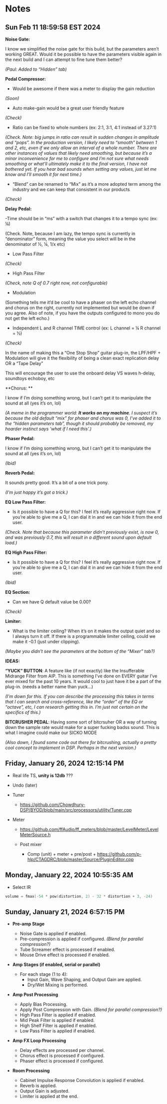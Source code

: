 # Notes

## Sun Feb 11 18:59:58 EST 2024

**Noise Gate:**

I know we simplified the noise gate for this build, but the parameters aren’t working GREAT. Would it be possible to have the parameters visible again in the next build and I can attempt to fine tune them better?

_(Paul: Added to “Hidden” tab)_

**Pedal Compressor:**

- Would be awesome if there was a meter to display the gain reduction

_(Soon)_

- Auto make-gain would be a great user friendly feature

_(Check)_

- Ratio can be fixed to whole numbers (ex: 2:1, 3:1, 4:1 instead of 3.27:1)

_(Check. Note: big jumps in ratio can result in sudden changes in amplitude and “pops”. In the production version, I likely need to “smooth” between 1 and 2, etc, even if we only allow an interval of a whole number. There are other instances of values that likely need smoothing, but because it’s a minor inconvenience for me to configure and I’m not sure what needs smoothing or what’ll ultimately make it to the final version, I have not bothered yet. If you hear bad sounds when setting any values, just let me know and I’ll smooth it for next time.)_

- “Blend” can be renamed to “Mix” as it’s a more adopted term among the industry and we can keep that consistent in our products

_(Check)_

**Delay Pedal:**

-Time should be in “ms” with a switch that changes it to a tempo sync (ex: ¼)

(Check. Note, because I am lazy, the tempo sync is currently in “denominator” form, meaning the value you select will be in the denominator of ½, ¼, 1/x etc)

- Low Pass Filter

_(Check)_

- High Pass Filter

_(Check, note Q of 0.7 right now, not configurable)_

- Modulation

(Something tells me it’d be cool to have a phaser on the left echo channel and chorus on the right, currently not implemented but would be down if you agree. Also of note, if you have the outputs configured to mono you do not get the left echo.)

- Independent L and R channel TIME control (ex: L channel = ¼ R channel = ½)

_(Check)_

In the name of making this a “One Stop Shop” guitar plug-in, the LPF/HPF + Modulation will give it the flexibility of being a clean exact replication delay OR a “Tape Delay”

This will encourage the user to use the onboard delay VS waves h-delay, soundtoys echoboy, etc

**Chorus: **

I know if I’m doing something wrong, but I can’t get it to manipulate the sound at all (yes it’s on, lol)

_(A meme in the programmer world: **It works on my machine**. I suspect it’s because the old default “mix” for phaser and chorus was 0, I’ve added it to the “hidden parameters tab”, though it should probably be removed, my hoarder instinct says ‘what if I need this’.)_

**Phaser Pedal:**

I know if I’m doing something wrong, but I can’t get it to manipulate the sound at all (yes it’s on, lol)

_(Ibid)_

**Reverb Pedal:**

It sounds pretty good. It’s a bit of a one trick pony.

_(I’m just happy it’s got a trick.)_

**EQ Low Pass Filter:**

- Is it possible to have a Q for this? I feel it’s really aggressive right now. If you’re able to give me a Q, I can dial it in and we can hide it from the end user.

_(Check. Note that because this parameter didn’t previously exist, is now 0, and was previously 0.7, this will result in a different sound upon default load.)_

**EQ High Pass Filter:**

- Is it possible to have a Q for this? I feel it’s really aggressive right now. If you’re able to give me a Q, I can dial it in and we can hide it from the end user.

_(Ibid)_

**EQ Section:**

- Can we have Q default value be 0.00?

_(Check)_

**Limiter:**

- What is the limiter ceiling? When it’s on it makes the output quiet and so I always turn it off. If there is a programmable limiter ceiling, could we make it -0.1 (just under clipping).

_(Maybe you didn’t see the parameters at the bottom of the “Mixer” tab?)_

**IDEAS:**

**“YUCK” BUTTON**: A feature like (if not exactly) like the Insufferable Midrange Filter from AIP. This is something I’ve done on EVERY guitar I’ve ever mixed for the past 10 years. It would cool to just have it be a part of the plug-in. (needs a better name than yuck…)

_(I’m down for this. If you can describe the processing this takes in terms that I can search and cross-reference, like the “order” of the EQ or “octave”, etc, I can research getting this in. I’m just not certain on the specifics of this.)_

**BITCRUSHER PEDAL**: Having some sort of bitcrsuher OR a way of turning down the sample rate would make for a super fucking badss sound. This is what I imagine could make our SICKO MODE

_(Also down, I found some code out there for bitcrushing, actually a pretty cool concept to implement in DSP. Perhaps in the next version.)_

## Friday, January 26, 2024 12:15:14 PM

- Real life TS, **unity is 12db** ???
- Undo (later)
- Tuner

  - https://github.com/Chowdhury-DSP/BYOD/blob/main/src/processors/utility/Tuner.cpp

- Meter

  - https://github.com/ffAudio/ff_meters/blob/master/LevelMeter/LevelMeterSource.h

  - Post mixer
    - Comp (unit) + meter + pre/post + https://github.com/p-hlp/CTAGDRC/blob/master/Source/PluginEditor.cpp

## Monday, January 22, 2024 10:55:35 AM

- Select IR

```C++
volume = fmax(-54 * pow(distortion, 2) - 32 * distortion + 3, -24)
```

## Sunday, January 21, 2024 6:57:15 PM

- **Pre-amp Stage**

  - Noise Gate is applied if enabled.
  - Pre-compression is applied if configured. _(Blend for parallel compression?)_
  - Tube Screamer effect is processed if enabled.
  - Mouse Drive effect is processed if enabled.

- **Amp Stages (if enabled, serial or parallel)**

  - For each stage (1 to 4):
    - Input Gain, Wave Shaping, and Output Gain are applied.
    - Dry/Wet Mixing is performed.

- **Amp Post Processing**

  - Apply Bias Processing.
  - Apply Post Compression with Gain. _(Blend for parallel compression?)_
  - High Pass Filter is applied if enabled.
  - Mid Peak Filter is applied if enabled.
  - High Shelf Filter is applied if enabled.
  - Low Pass Filter is applied if enabled.

- **Amp FX Loop Processing**

  - Delay effects are processed per channel.
  - Chorus effect is processed if configured.
  - Phaser effect is processed if configured.

- **Room Processing**
  - Cabinet Impulse Response Convolution is applied if enabled.
  - Reverb is applied.
  - Output Gain is adjusted.
  - Limiter is applied at the end.
